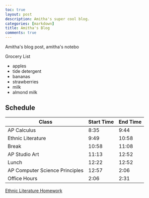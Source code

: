 ```yaml
---
toc: true
layout: post
description: Amitha's super cool blog.
categories: [markdown]
title: Amitha's Blog
comments: true
---
```


Amitha's blog post, amitha's notebo

Grocery List
- apples
- tide detergent 
- bananas
- strawberries
- milk
- almond milk

## Schedule 

| Class | Start Time | End Time |
|---|---|---|
| AP Calculus | 8:35 | 9:44 |
| Ethnic Literature | 9:49 | 10:58 |
| Break | 10:58 | 11:08 |
| AP Studio Art | 11:13 | 12:52 |
| Lunch | 12:22 | 12:52 |
| AP Computer Science Principles | 12:57 | 2:06 |
| Office Hours | 2:06 | 2:31 |

[Ethnic Literature Homework](https://docs.google.com/document/d/1L1EbKAU1rPLgk3St7_e3WDEaUznyJkigYoc8Ikyxclk/edit)